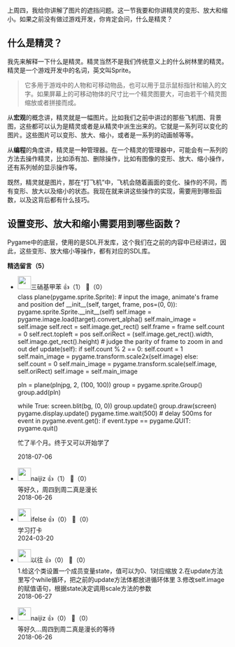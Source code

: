 上周四，我给你讲解了图片的遮挡问题。这一节我要和你讲精灵的变形、放大和缩小。如果之前没有做过游戏开发，你肯定会问，什么是精灵？

## 什么是精灵？

我先来解释一下什么是精灵。精灵当然不是我们传统意义上的什么树林里的精灵。精灵是一个游戏开发中的名词，英文叫Sprite。

> 它多用于游戏中的人物和可移动物品，也可以用于显示鼠标指针和输入的文字。如果屏幕上的可移动物体的尺寸比一个精灵图要大，可由若干个精灵图缩放或者拼接而成。

从**宏观**的概念讲，精灵就是一幅图片。比如我们之前中讲过的那些飞机图、背景图，这些都可以认为是精灵或者是从精灵中派生出来的。它就是一系列可以变化的图片。这些图片可以变形、放大、缩小，或者是一系列的动画帧等等。

从**编程**的角度讲，精灵是一种管理器。在一个精灵的管理器中，可能会有一系列的方法去操作精灵，比如添有加、删除操作，比如有图像的变形、放大、缩小操作，还有系列帧的显示操作等。

既然，精灵就是图片，那在“打飞机”中，飞机会随着画面的变化、操作的不同，而有变形、放大以及缩小的状态。我现在就来讲这些操作的实现，需要用到哪些函数，以及这背后都有什么技巧。

## 设置变形、放大和缩小需要用到哪些函数？

Pygame中的底层，使用的是SDL开发库，这个我们在之前的内容中已经讲过，因此，这些变形、放大缩小等操作，都有对应的SDL库。
<div><strong>精选留言（5）</strong></div><ul>
<li><img src="" width="30px"><span>三硝基甲苯</span> 👍（1） 💬（0）<div>class plane(pygame.sprite.Sprite):
    # input the image, animate&#39;s frame and position
    def __init__(self, target, frame, pos=(0, 0)):
        pygame.sprite.Sprite.__init__(self)
        self.image = pygame.image.load(target).convert_alpha()
        self.main_image = self.image
        self.rect = self.image.get_rect()
        self.frame = frame
        self.count = 0
        self.rect.topleft = pos
        self.oriRect = (self.image.get_rect().width, self.image.get_rect().height)
    # judge the parity of frame to zoom in and out
    def update(self):
        if self.count % 2  == 0:
            self.count = 1
            self.main_image = pygame.transform.scale2x(self.image)
        else:
            self.count = 0
            self.main_image = pygame.transform.scale(self.image, self.oriRect)
        self.image = self.main_image

pln = plane(plnjpg, 2, (100, 100))
group = pygame.sprite.Group()
group.add(pln)

while True:
    screen.blit(bg, (0, 0))
    group.update()
    group.draw(screen)
    pygame.display.update()
    pygame.time.wait(500)
    # delay 500ms
    for event in pygame.event.get():
        if event.type == pygame.QUIT:
            pygame.quit()



忙了半个月。终于又可以开始学了
</div>2018-07-06</li><br/><li><img src="https://static001.geekbang.org/account/avatar/00/10/eb/50/21cb3c67.jpg" width="30px"><span>naijiz</span> 👍（1） 💬（0）<div>等好久，周四到周二真是漫长</div>2018-06-26</li><br/><li><img src="https://static001.geekbang.org/account/avatar/00/26/eb/d7/90391376.jpg" width="30px"><span>ifelse</span> 👍（0） 💬（0）<div>学习打卡</div>2024-03-20</li><br/><li><img src="https://static001.geekbang.org/account/avatar/00/11/69/6b/28748de2.jpg" width="30px"><span>以往</span> 👍（0） 💬（0）<div>1.给这个类设置一个成员变量state，值可以为0、1对应缩放
2.在update方法里写个while循环，把之前的update方法体都放进循环体里
3.修改self.image的赋值语句，根据state决定调用scale方法的参数</div>2018-06-27</li><br/><li><img src="https://static001.geekbang.org/account/avatar/00/10/eb/50/21cb3c67.jpg" width="30px"><span>naijiz</span> 👍（0） 💬（0）<div>等好久...周四到周二真是漫长的等待</div>2018-06-26</li><br/>
</ul>